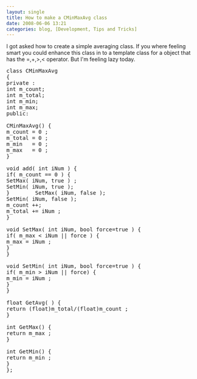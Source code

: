 ```yaml
---
layout: single
title: How to make a CMinMaxAvg class 
date: 2008-06-06 13:21
categories: blog, [Development, Tips and Tricks]
---
```

I got asked how to create a simple averaging class.
If you where feeling smart you could enhance this class in to a template class for a object that has the =,+,&gt;,&lt; operator. But I'm feeling lazy today.
<pre>class CMinMaxAvg
{
private :
int	m_count;
int	m_total;
int	m_min;
int	m_max;
public:

CMinMaxAvg() {
m_count = 0 ;
m_total = 0 ;
m_min   = 0 ;
m_max   = 0 ;
}

void add( int iNum ) {
if( m_count == 0 ) {
SetMax( iNum, true ) ;
SetMin( iNum, true );
}        SetMax( iNum, false );
SetMin( iNum, false );
m_count ++;
m_total += iNum ;
}

void SetMax( int iNum, bool force=true ) {
if( m_max &lt; iNum || force ) {
m_max = iNum ;
}
}

void SetMin( int iNum, bool force=true ) {
if( m_min &gt; iNum || force) {
m_min = iNum ;
}
}

float GetAvg( ) {
return (float)m_total/(float)m_count ;
}

int GetMax() {
return m_max ;
}

int GetMin() {
return m_min ;
}
};</pre>
